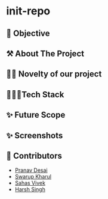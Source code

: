 # init-repo

## 🧐 Objective 

## ⚒️ About The Project

## 🙌🏻 Novelty of our project

## 👩🏻‍💻Tech Stack

## ✨ Future Scope

## ✨ Screenshots

## 👫 Contributors 
* [Pranav Desai](https://github.com/pranavvdesai)
* [Swarup Kharul](https://github.com/SwarupKharul)
* [Sahas Vivek](https://github.com/sahas-01)
* [Harsh Singh](https://github.com/SwarupKharul)

